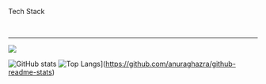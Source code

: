 Tech Stack

<br>
<hr>
<img src="https://img.shields.io/badge/React-61DAFB?logo=React">

![GitHub stats](https://github-readme-stats.vercel.app/api?username=anuraghazra&show_icons=true&theme=radical)
![Top Langs](https://github-readme-stats.vercel.app/api/top-langs/?username=sangholee228)](https://github.com/anuraghazra/github-readme-stats)
